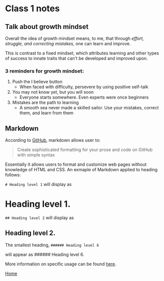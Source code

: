 # Class 1 notes

## Talk about growth mindset

Overall the idea of growth mindset means, to me, 
that through _effort, struggle, and correcting mistakes,_ 
one can learn and improve.

This is contrast to a fixed mindset, which attributes
learning and other types of success to innate traits
that can't be developed and improved upon.

### 3 reminders for growth mindset:

  1. Push the I believe button
     - When faced with difficulty, persevere by using positive self-talk
  2. You may not know yet, but you will soon
     - Everyone starts somewhere.  Even experts were once beginners
  3. Mistakes are the path to learning
     - A smooth sea never made a skilled sailor.  Use your mistakes, 
    correct them, and learn from them


## Markdown

According to [GitHub](https://docs.github.com/en/get-started/writing-on-github/getting-started-with-writing-and-formatting-on-github/basic-writing-and-formatting-syntax), markdown allows user to: 

> Create sophisticated formatting for your prose and code on GitHub with simple syntax 


Essentially it allows users to format and customize web pages without knowledge of HTML and CSS. An exmaple of Markdown applied to heading follows:

```# Heading level 1``` will display as 

# Heading level 1.

```## Heading level 2``` will display as 

## Heading level 2.  

The smallest heading, ```###### Heading level 6``` 

will appear as ###### Heading level 6.

More information on specific usage can be found [here](https://docs.github.com/en/get-started/writing-on-github/getting-started-with-writing-and-formatting-on-github/basic-writing-and-formatting-syntax).

[Home](README.md)